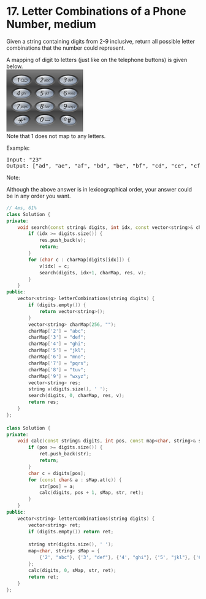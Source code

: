 # 17. Letter Combinations of a Phone Number, medium
Given a string containing digits from 2-9 inclusive, return all possible letter combinations that the number could represent.

A mapping of digit to letters (just like on the telephone buttons) is given below.
<br/>
<img src="img/question_17.png"/>
<br/>
Note that 1 does not map to any letters.

Example:
<pre>
Input: "23"
Output: ["ad", "ae", "af", "bd", "be", "bf", "cd", "ce", "cf"].
</pre>
Note:

Although the above answer is in lexicographical order, your answer could be in any order you want.

```c++
// 4ms, 61%
class Solution {
private:
    void search(const string& digits, int idx, const vector<string>& charMap, vector<string>& res, string& v) {
        if (idx >= digits.size()) {
            res.push_back(v);
            return;
        }
        for (char c : charMap[digits[idx]]) {
            v[idx] = c;
            search(digits, idx+1, charMap, res, v);
        }
    }
public:
    vector<string> letterCombinations(string digits) {
        if (digits.empty()) {
            return vector<string>();
        }
        vector<string> charMap(256, "");
        charMap['2'] = "abc";
        charMap['3'] = "def";
        charMap['4'] = "ghi";
        charMap['5'] = "jkl";
        charMap['6'] = "mno";
        charMap['7'] = "pqrs";
        charMap['8'] = "tuv";
        charMap['9'] = "wxyz";
        vector<string> res;
        string v(digits.size(), ' ');
        search(digits, 0, charMap, res, v);
        return res;
    }
};

class Solution {
private:
    void calc(const string& digits, int pos, const map<char, string>& sMap, string& str, vector<string>& ret) {
        if (pos >= digits.size()) {
            ret.push_back(str);
            return;
        }
        char c = digits[pos];
        for (const char& a : sMap.at(c)) {
            str[pos] = a;
            calc(digits, pos + 1, sMap, str, ret);
        }
    }
public:
    vector<string> letterCombinations(string digits) {
        vector<string> ret;
        if (digits.empty()) return ret;
        
        string str(digits.size(), ' ');
        map<char, string> sMap = {
            {'2', "abc"}, {'3', "def"}, {'4', "ghi"}, {'5', "jkl"}, {'6', "mno"}, {'7', "pqrs"}, {'8', "tuv"}, {'9', "wxyz"}
        };
        calc(digits, 0, sMap, str, ret);
        return ret;
    }
};
```